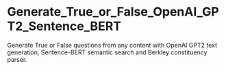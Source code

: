 # Generate_True_or_False_OpenAI_GPT2_Sentence_BERT
Generate True or False questions from any content with OpenAI GPT2 text generation, Sentence-BERT semantic search and Berkley constituency parser.
